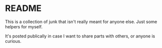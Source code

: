 # README

This is a collection of junk that isn't really meant for anyone else. Just some helpers for myself.

It's posted publically in case I want to share parts with others, or anyone is curious.
